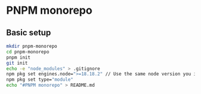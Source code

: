 # PNPM monorepo

## Basic setup

```sh
mkdir pnpm-monorepo
cd pnpm-monorepo
pnpm init
git init
echo -e "node_modules" > .gitignore
npm pkg set engines.node=">=18.18.2" // Use the same node version you installed
npm pkg set type="module"
echo "#PNPM monorepo" > README.md
```
